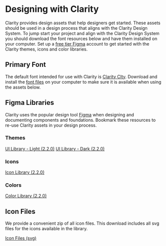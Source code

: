 # Designing with Clarity

Clarity provides design assets that help designers get started. These assets should be used in a design process that aligns with the Clarity Design System. To jump start your project and align with the Clarity Design System you should download the font resources below and have them installed on your computer. Set up a [free tier Figma](https://www.figma.com/pricing/) account to get started with the Clarity themes, icons and color libraries.

## Primary Font

The default font intended for use with Clarity is [Clarity CIty](https://github.com/vmware/clarity-city). Download and install the [font files](https://github.com/vmware/clarity-city/archive/v1.0.0.zip) on your computer to make sure it is available when using the assets below.

## Figma Libraries

Clarity uses the popular design tool [Figma](https://www.figma.com/) when designing and documenting components and foundations. Bookmark these resources to re-use Clarity assets in your design process.

### Themes

<div class="themes-figma-asset-wrapper">
<a class="btn btn-primary" target="_blank" href="https://www.figma.com/file/v2mkhzKQdhECXOx8BElgdA/Clarity-UI-Library-light-2.2.0">UI Library - Light (2.2.0)</a>
<a class="btn btn-primary" target="_blank" href="https://www.figma.com/file/wRYSrWSffZXcdQuiolwkym/Clarity-UI-Library-dark-2.2.0">UI Library - Dark (2.2.0)</a>
</div>

### Icons

<div class="icons-figma-asset-wrapper">
<a class="btn btn-primary" target="_blank" href="https://www.figma.com/file/40gaW7S2yP7B0ME6QNDEsR/Clarity-Icons-2.2.0">Icon Library (2.2.0)</a>
</div>

### Colors

<div class="colors-figma-asset-wrapper">
<a class="btn btn-primary" target="_blank" href="https://www.figma.com/file/mxn3xoLg2mkjMqf5GGYUzw/Clarity-Colors-2.2.0">Color Library (2.2.0)</a>
</div>

## Icon Files

We provide a convenient zip of all icon files. This download includes all svg files for the icons available in the library.

<div class="icons-svg-asset-wrapper">
<a class="btn btn-primary" target="_blank" href="https://github.com/vmware/clarity-assets/archive/master.zip">Icon Files (svg)</a>
</div>
